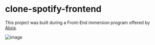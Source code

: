 # clone-spotify-frontend

This project was built during a Front-End immersion program offered by [Alura](https://www.alura.com.br/).


![image](https://github.com/user-attachments/assets/5049be2c-a77d-41fc-8a73-16821effdd7c)
